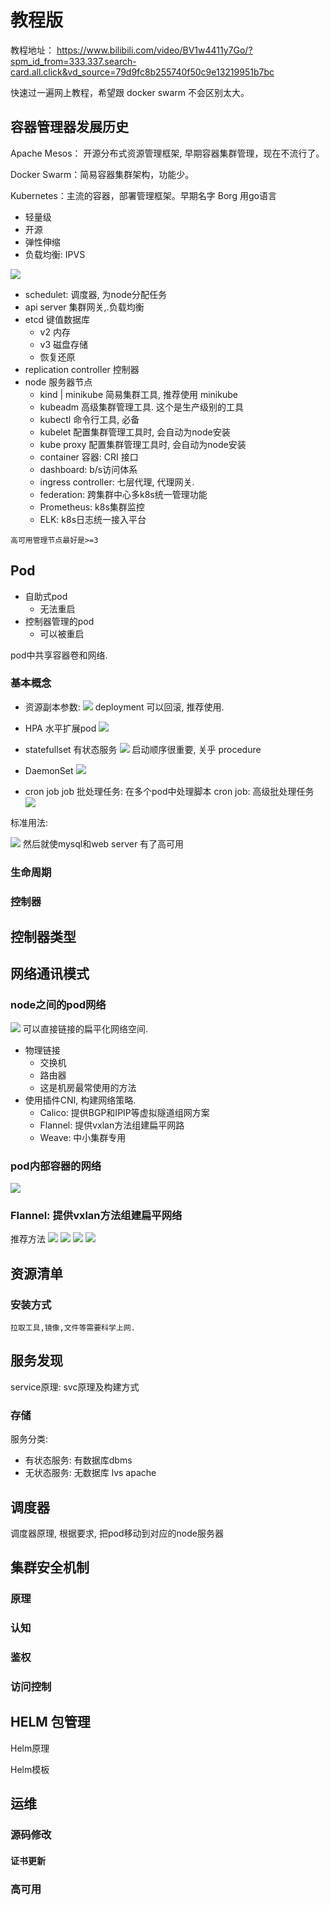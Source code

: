 # 教程版

教程地址：
https://www.bilibili.com/video/BV1w4411y7Go/?spm_id_from=333.337.search-card.all.click&vd_source=79d9fc8b255740f50c9e13219951b7bc

快速过一遍网上教程，希望跟 docker swarm 不会区别太大。

## 容器管理器发展历史

Apache Mesos： 开源分布式资源管理框架, 早期容器集群管理，现在不流行了。

Docker Swarm：简易容器集群架构，功能少。

Kubernetes：主流的容器，部署管理框架。早期名字 Borg 用go语言
- 轻量级
- 开源
- 弹性伸缩
- 负载均衡: IPVS

![](assets/Pasted%20image%2020240805230153.png)
- schedulet: 调度器, 为node分配任务
- api server 集群网关,.负载均衡
- etcd 键值数据库
	- v2 内存
	- v3 磁盘存储
	- 恢复还原
- replication controller 控制器
- node 服务器节点
	- kind | minikube 简易集群工具, 推荐使用 minikube
	- kubeadm 高级集群管理工具. 这个是生产级别的工具
	- kubectl 命令行工具, 必备
	- kubelet 配置集群管理工具时, 会自动为node安装
	- kube proxy 配置集群管理工具时, 会自动为node安装
	- container 容器: CRI 接口
	- dashboard: b/s访问体系
	- ingress controller: 七层代理, 代理网关.
	- federation: 跨集群中心多k8s统一管理功能
	- Prometheus: k8s集群监控
	- ELK: k8s日志统一接入平台

`高可用管理节点最好是>=3`
## Pod 

- 自助式pod
	- 无法重启
- 控制器管理的pod
	- 可以被重启

pod中共享容器卷和网络.

### 基本概念

- 资源副本参数:
![](assets/Pasted%20image%2020240805233849.png)
deployment 可以回滚, 推荐使用.

- HPA
水平扩展pod
![](assets/Pasted%20image%2020240805234710.png)
- statefullset
有状态服务
![](assets/Pasted%20image%2020240805234758.png)
启动顺序很重要, 关乎 procedure

- DaemonSet
![](assets/Pasted%20image%2020240805235117.png)


- cron job
job 批处理任务: 在多个pod中处理脚本
cron job: 高级批处理任务
![](assets/Pasted%20image%2020240805235259.png)

标准用法: 

![](assets/Pasted%20image%2020240806000610.png)
然后就使mysql和web server 有了高可用
### 生命周期


### 控制器





## 控制器类型



## 网络通讯模式

### node之间的pod网络
![](assets/Pasted%20image%2020240806000928.png)
可以直接链接的扁平化网络空间.
- 物理链接
	- 交换机
	- 路由器
	- 这是机房最常使用的方法
 - 使用插件CNI, 构建网络策略.
	 - Calico: 提供BGP和IPIP等虚拟隧道组网方案
	 - Flannel: 提供vxlan方法组建扁平网路
	 - Weave: 中小集群专用


### pod内部容器的网络
![](assets/Pasted%20image%2020240806003244.png)

### Flannel: 提供vxlan方法组建扁平网络

推荐方法
![](assets/Pasted%20image%2020240806003358.png)
![](assets/Pasted%20image%2020240806003507.png)
![](assets/Pasted%20image%2020240806003847.png)
![](assets/Pasted%20image%2020240806004101.png)


## 资源清单


### 安装方式

`拉取工具,镜像,文件等需要科学上网.`









## 服务发现

service原理: svc原理及构建方式

### 存储

服务分类:
- 有状态服务: 有数据库dbms
- 无状态服务: 无数据库 lvs apache


## 调度器

调度器原理, 根据要求, 把pod移动到对应的node服务器



## 集群安全机制

### 原理

### 认知

### 鉴权


### 访问控制


## HELM 包管理

Helm原理

Helm模板


## 运维



### 源码修改

#### 证书更新




### 高可用


